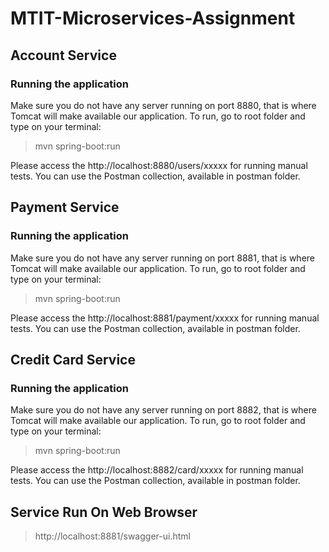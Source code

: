 # MTIT-Microservices-Assignment

## Account Service
### Running the application
Make sure you do not have any server running on port 8880, that is where Tomcat will make available our application. To run, go to root folder and type on your terminal:

> mvn spring-boot:run

Please access the http://localhost:8880/users/xxxxx for running manual tests.
You can use the Postman collection, available in postman folder.


## Payment Service
### Running the application
Make sure you do not have any server running on port 8881, that is where Tomcat will make available our application. To run, go to root folder and type on your terminal:

> mvn spring-boot:run

Please access the http://localhost:8881/payment/xxxxx for running manual tests.
You can use the Postman collection, available in postman folder.


## Credit Card Service
### Running the application
Make sure you do not have any server running on port 8882, that is where Tomcat will make available our application. To run, go to root folder and type on your terminal:

> mvn spring-boot:run

Please access the http://localhost:8882/card/xxxxx for running manual tests.
You can use the Postman collection, available in postman folder.

## Service Run On Web Browser
> http://localhost:8881/swagger-ui.html